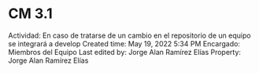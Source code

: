 # CM 3.1

Actividad: En caso de tratarse de un cambio en el repositorio de un equipo se integrará a develop 
Created time: May 19, 2022 5:34 PM
Encargado: Miembros del Equipo
Last edited by: Jorge Alan Ramírez Elías
Property: Jorge Alan Ramírez Elías